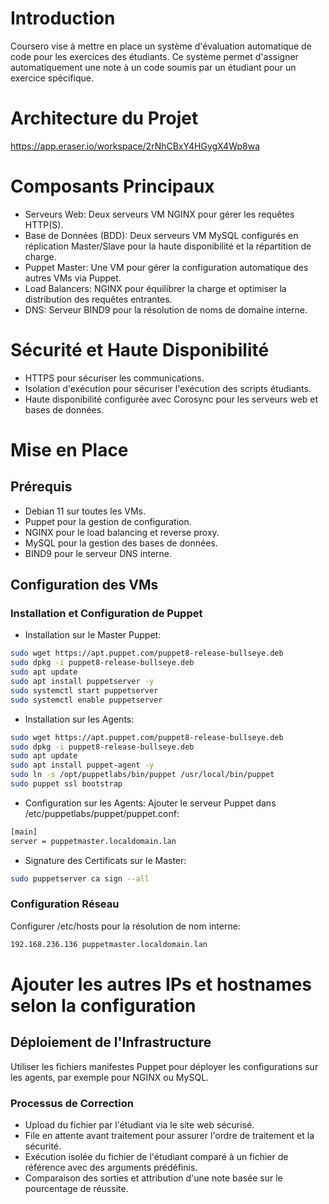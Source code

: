 # Introduction
Coursero vise à mettre en place un système d'évaluation automatique de code pour les exercices des étudiants. 
Ce système permet d'assigner automatiquement une note à un code soumis par un étudiant pour un exercice spécifique.

# Architecture du Projet
https://app.eraser.io/workspace/2rNhCBxY4HGygX4Wp8wa

# Composants Principaux
- Serveurs Web: Deux serveurs VM NGINX pour gérer les requêtes HTTP(S).
- Base de Données (BDD): Deux serveurs VM MySQL configurés en réplication Master/Slave pour la haute disponibilité et la répartition de charge.
- Puppet Master: Une VM pour gérer la configuration automatique des autres VMs via Puppet.
- Load Balancers: NGINX pour équilibrer la charge et optimiser la distribution des requêtes entrantes.
- DNS: Serveur BIND9 pour la résolution de noms de domaine interne.

# Sécurité et Haute Disponibilité
- HTTPS pour sécuriser les communications.
- Isolation d'exécution pour sécuriser l'exécution des scripts étudiants.
- Haute disponibilité configurée avec Corosync pour les serveurs web et bases de données.

# Mise en Place
## Prérequis
- Debian 11 sur toutes les VMs.
- Puppet pour la gestion de configuration.
- NGINX pour le load balancing et reverse proxy.
- MySQL pour la gestion des bases de données.
- BIND9 pour le serveur DNS interne.

## Configuration des VMs
### Installation et Configuration de Puppet
- Installation sur le Master Puppet:
```bash
sudo wget https://apt.puppet.com/puppet8-release-bullseye.deb
sudo dpkg -i puppet8-release-bullseye.deb
sudo apt update
sudo apt install puppetserver -y
sudo systemctl start puppetserver
sudo systemctl enable puppetserver
```

- Installation sur les Agents:
```bash
sudo wget https://apt.puppet.com/puppet8-release-bullseye.deb
sudo dpkg -i puppet8-release-bullseye.deb
sudo apt update
sudo apt install puppet-agent -y
sudo ln -s /opt/puppetlabs/bin/puppet /usr/local/bin/puppet
sudo puppet ssl bootstrap
```

- Configuration sur les Agents:
Ajouter le serveur Puppet dans /etc/puppetlabs/puppet/puppet.conf:
```bash
[main]
server = puppetmaster.localdomain.lan
```

- Signature des Certificats sur le Master:
```bash
sudo puppetserver ca sign --all
```

### Configuration Réseau
Configurer /etc/hosts pour la résolution de nom interne:

```bash
192.168.236.136 puppetmaster.localdomain.lan
```

# Ajouter les autres IPs et hostnames selon la configuration
## Déploiement de l'Infrastructure
Utiliser les fichiers manifestes Puppet pour déployer les configurations sur les agents, par exemple pour NGINX ou MySQL.

### Processus de Correction
- Upload du fichier par l'étudiant via le site web sécurisé.
- File en attente avant traitement pour assurer l'ordre de traitement et la sécurité.
- Exécution isolée du fichier de l'étudiant comparé à un fichier de référence avec des arguments prédéfinis.
- Comparaison des sorties et attribution d'une note basée sur le pourcentage de réussite.